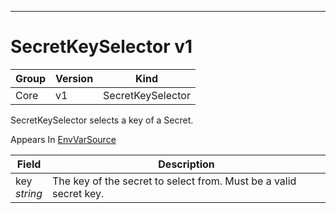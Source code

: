 

-----------
# SecretKeySelector v1



Group        | Version     | Kind
------------ | ---------- | -----------
Core | v1 | SecretKeySelector







SecretKeySelector selects a key of a Secret.

<aside class="notice">
Appears In <a href="#envvarsource-v1">EnvVarSource</a> </aside>

Field        | Description
------------ | -----------
key <br /> *string*  | The key of the secret to select from.  Must be a valid secret key.






